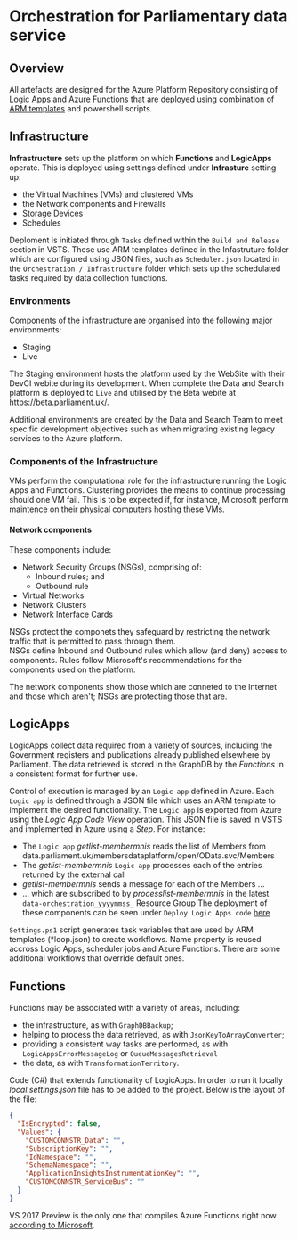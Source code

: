 # Orchestration for Parliamentary data service #

## Overview ##

All artefacts are designed for the Azure Platform Repository consisting of [Logic Apps](https://docs.microsoft.com/en-gb/azure/logic-apps/) and [Azure Functions](https://docs.microsoft.com/en-us/azure/azure-functions/functions-overview) that are deployed using combination of [ARM templates](https://docs.microsoft.com/en-us/azure/azure-resource-manager/resource-manager-template-walkthrough) and powershell scripts.

## Infrastructure ##
**Infrastructure** sets up the platform on which **Functions** and **LogicApps** operate.  This is deployed using
settings defined under **Infrasture** setting up:
* the Virtual Machines (VMs) and clustered VMs
* the Network components and Firewalls
* Storage Devices
* Schedules

Deploment is initiated through `Tasks` defined within the `Build and Release` section in VSTS.  These use ARM templates
defined in the Infastruture folder which are configured using JSON files, such as `Scheduler.json` located in
the `Orchestration / Infrastructure` folder which sets up the schedulated tasks
required by data collection functions.

### Environments ###

Components of the infrastructure are organised into the following major environments:
* Staging
* Live

The Staging environment
hosts the platform used by the WebSite with their DevCI webite during its development.  When complete
the Data and Search platform is deployed to `Live` and utilised by the Beta webite at https://beta.parliament.uk/.

Additional environments are created by the Data and Search Team to meet specific development objectives such as when 
migrating existing legacy services to the Azure platform.

### Components of the Infrastructure ###

VMs perform the computational role for the infrastructure running the Logic Apps and Functions.  Clustering provides the
means to continue processing should one VM fail.  This is to be expected if, for instance, Microsoft perform maintence on
their physical computers hosting these VMs.

#### Network components ####

These components include:
* Network Security Groups (NSGs), comprising of:
  * Inbound rules; and
  * Outbound rule
* Virtual Networks
* Network Clusters
* Network Interface Cards

NSGs protect the componets they safeguard by restricting the network traffic that is permitted to pass through them.  
NSGs define Inbound and Outbound rules which allow (and deny) access to components.  Rules follow Microsoft's recommendations
for the components used on the platform.

The network components show those which are conneted to the Internet and those which aren't;  NSGs are protecting those that are.

## LogicApps ##
LogicApps collect data required from a variety of sources, including the Government registers and publications 
already published elsewhere by Parliament.  The data retrieved is stored in the GraphDB by the *Functions* 
in a consistent format for further use.

Control of execution is managed by an `Logic app` defined in Azure.  Each `Logic app` is defined through a JSON file which
uses an ARM template to implement the desired functionality.  The `Logic app` is exported
from Azure using the *Logic App Code View* operation.  This JSON file is saved in VSTS and implemented in Azure using a *Step*.
For instance:
* The `Logic app` *getlist-membermnis* reads the list of Members from data.parliament.uk/membersdataplatform/open/OData.svc/Members
* The *getlist-membermnis* `Logic app` processes each of the entries returned by the external call
* *getlist-membermnis* sends a message for each of the Members ...
* ... which are subscribed to by *processlist-membermnis* in the latest `data-orchestration_yyyymmss_` Resource Group
The deployment of these components can be seen under `Deploy Logic Apps code`
[here](https://data-parliament.visualstudio.com/Platform/_release?releaseId=952&definitionId=16&_a=release-logs)


`Settings.ps1` script generates task variables that are used by ARM templates (*loop.json) to create
workflows. Name property is reused accross Logic Apps,
scheduler jobs and Azure Functions. There are some additional workflows that override default ones.

## Functions ##
Functions may be associated with a variety of areas, including:
* the infrastructure, as with `GraphDBBackup`;
* helping to process the data retrieved, as with `JsonKeyToArrayConverter`;
* providing a consistent way tasks are performed, as with `LogicAppsErrorMessageLog` or `QueueMessagesRetrieval`
* the data, as with `TransformationTerritory`.

Code (C#) that extends functionality of LogicApps. In order to run it locally *local.settings.json* file 
has to be added to the project.  Below is the layout of the file:

```json
{
  "IsEncrypted": false,
  "Values": {
    "CUSTOMCONNSTR_Data": "",
    "SubscriptionKey": "",
    "IdNamespace": "",
    "SchemaNamespace": "",
    "ApplicationInsightsInstrumentationKey": "",
    "CUSTOMCONNSTR_ServiceBus": ""
  }
}
```

VS 2017 Preview is the only one that compiles Azure Functions right now [according to Microsoft](https://blogs.msdn.microsoft.com/webdev/2017/05/10/azure-function-tools-for-visual-studio-2017/).
